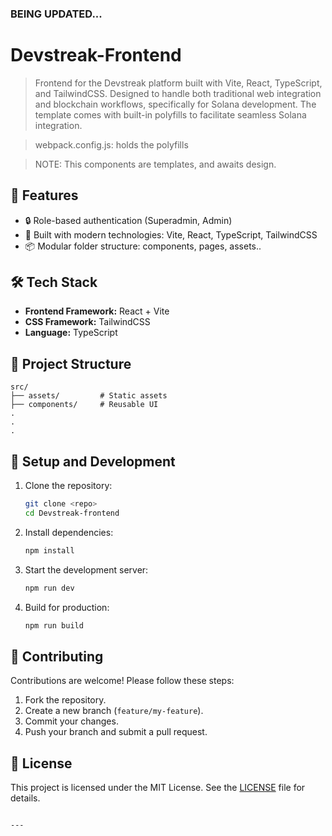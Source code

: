 ### **BEING UPDATED...**


# Devstreak-Frontend

> Frontend for the Devstreak platform built with Vite, React, TypeScript, and TailwindCSS.
> Designed to handle both traditional web integration and blockchain workflows, specifically for Solana development. The template comes with built-in polyfills to facilitate seamless Solana integration.

> webpack.config.js: holds the polyfills

> NOTE: This components are templates, and awaits design.

## 🚀 Features

- 🔒 Role-based authentication (Superadmin, Admin)
- 🌟 Built with modern technologies: Vite, React, TypeScript, TailwindCSS
- 📦 Modular folder structure: components, pages, assets..

## 🛠️ Tech Stack

- **Frontend Framework:** React + Vite
- **CSS Framework:** TailwindCSS
- **Language:** TypeScript

## 📂 Project Structure

```plaintext
src/
├── assets/         # Static assets
├── components/     # Reusable UI 
.
.
.
```

## 🔧 Setup and Development

1. Clone the repository:
   ```bash
   git clone <repo>
   cd Devstreak-frontend
   ```

2. Install dependencies:
   ```bash
   npm install
   ```

3. Start the development server:
   ```bash
   npm run dev
   ```

4. Build for production:
   ```bash
   npm run build
   ```

## 🧩 Contributing

Contributions are welcome! Please follow these steps:
1. Fork the repository.
2. Create a new branch (`feature/my-feature`).
3. Commit your changes.
4. Push your branch and submit a pull request.

## 📄 License

This project is licensed under the MIT License. See the [LICENSE](LICENSE) file for details.

```

---